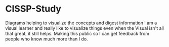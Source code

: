 # CISSP-Study
Diagrams helping to visualize the concepts and digest information
I am a visual learner and really like to visualize things even when the Visual isn't all that great, it still helps. 
Making this public so I can get feedback from people who know much more than I do. 
